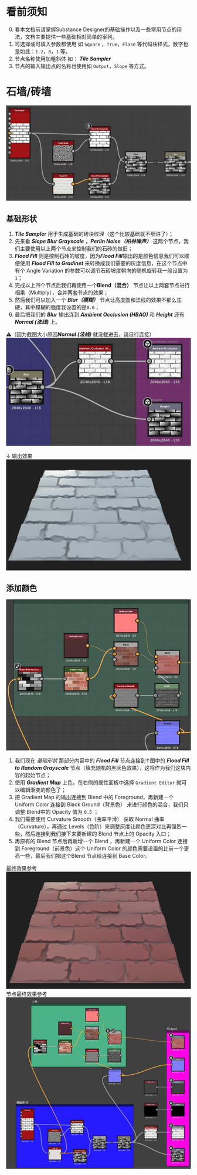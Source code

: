 # 看前须知
0. 看本文档前请掌握Substance Designer的基础操作以及一些常用节点的用法，文档主要提供一些基础相对简单的案列。
1. 可选择或可填入参数都使用 如 `Square` ，`True`，`Flase` 等代码块样式，数字也是如此：`1.2`，`0`，`1` 等。
2. 节点名称使用加粗斜体 如： ***Tile Sampler***
3. 节点的输入输出点的名称也使用如 `Output`，`Slope` 等方式。

# 石墙/砖墙

![image](./images/Aan1.jpg)

## 基础形状

1. ***Tile Sampler*** 用于生成基础的砖块纹理（这个比较基础就不细讲了）；
2. 先来看 ***Slope Blur Grayscale*** ，***Perlin Noise（柏林噪声）*** 这两个节点，我们主要使用以上两个节点来控制我们的石砖的做旧；
3. ***Flood Fill*** 则是控制石砖的坡度，因为***Flood Fill***输出的是颜色信息我们可以顺便使用 ***Flood Fill to Gradinet*** 来转换成我们需要的灰度信息，在这个节点中有个 Angle Variation 的参数可以调节石砖坡度朝向的随机旋转我一般设置为`1`；
4. 完成以上四个节点后我们再使用一个**Blend（混合）** 节点让以上两套节点进行相乘（Multiply），合并两套节点的效果；
5. 然后我们可以加入一个 ***Blur（模糊）*** 节点让高度图和法线的效果不那么生硬，其中模糊的强度我设置的是`0.6`；
6. 最后把我们的 ***Blur*** 输出连到 ***Ambient Occlusion (HBAO)*** 和 ***Height***
还有 ***Normal (法线)*** 上。

⚠（因为截图大小原因***Normal (法线)*** 就没截进去，请自行连接）  
![image](./images/Aan2.jpg)

↓ 输出效果  
![image](./images/Aan3.jpg)

## 添加颜色

![image](./images/Aan4.jpg)

1. 我们现在 *基础形状* 那部分内容中的 ***Flood Fill*** 节点连接到↑图中的 ***Flood Fill to Random Grayscale*** 节点（填充随机的黑灰色效果），这将作为我们这块内容的起始节点；
2. 使用 ***Gradient Map*** 上色，在右侧的属性面板中选择 `Gradient Editor` 就可以编辑渐变的颜色了；
3. 把 Gradient Map 的输出连接到 Blend 中的 Foreground，再新建一个 Uniform Color 连接到 Black Ground（背景色） 来进行颜色的混合，我们只调整 Blend中的 Opacity 值为 `0.5` ；
4. 我们需要使用 Curvature Smooth（曲率平滑） 获取 Normal 曲率（Curvature），再通过 Levels（色阶）来调整灰度让颜色更深对比再强烈一些，然后连接到我们接下来要新建的 Blend 节点上的 Opacity 入口；
5. 再原有的 Blend 节点后再新增一个 Blend ，再新建一个 Uniform Color  连接到 Foreground（前景色）这个 Uniform Color 的颜色需要设置的比前一个更亮一些，最后我们把这个Blend 节点给连接到 Base Color。

最终效果参考  
![image](./images/Aan5.jpg)
节点最终效果参考
![image](./images/Aan6.jpg)
